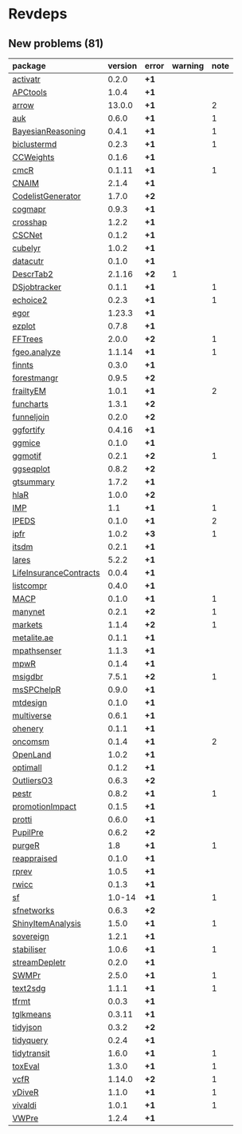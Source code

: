 # Revdeps

## New problems (81)

|package                |version |error  |warning |note |
|:----------------------|:-------|:------|:-------|:----|
|[activatr](problems.md#activatr)|0.2.0   |__+1__ |        |     |
|[APCtools](problems.md#apctools)|1.0.4   |__+1__ |        |     |
|[arrow](problems.md#arrow)|13.0.0  |__+1__ |        |2    |
|[auk](problems.md#auk) |0.6.0   |__+1__ |        |1    |
|[BayesianReasoning](problems.md#bayesianreasoning)|0.4.1   |__+1__ |        |1    |
|[biclustermd](problems.md#biclustermd)|0.2.3   |__+1__ |        |1    |
|[CCWeights](problems.md#ccweights)|0.1.6   |__+1__ |        |     |
|[cmcR](problems.md#cmcr)|0.1.11  |__+1__ |        |1    |
|[CNAIM](problems.md#cnaim)|2.1.4   |__+1__ |        |     |
|[CodelistGenerator](problems.md#codelistgenerator)|1.7.0   |__+2__ |        |     |
|[cogmapr](problems.md#cogmapr)|0.9.3   |__+1__ |        |     |
|[crosshap](problems.md#crosshap)|1.2.2   |__+1__ |        |     |
|[CSCNet](problems.md#cscnet)|0.1.2   |__+1__ |        |     |
|[cubelyr](problems.md#cubelyr)|1.0.2   |__+1__ |        |     |
|[datacutr](problems.md#datacutr)|0.1.0   |__+1__ |        |     |
|[DescrTab2](problems.md#descrtab2)|2.1.16  |__+2__ |1       |     |
|[DSjobtracker](problems.md#dsjobtracker)|0.1.1   |__+1__ |        |1    |
|[echoice2](problems.md#echoice2)|0.2.3   |__+1__ |        |1    |
|[egor](problems.md#egor)|1.23.3  |__+1__ |        |     |
|[ezplot](problems.md#ezplot)|0.7.8   |__+1__ |        |     |
|[FFTrees](problems.md#fftrees)|2.0.0   |__+2__ |        |1    |
|[fgeo.analyze](problems.md#fgeoanalyze)|1.1.14  |__+1__ |        |1    |
|[finnts](problems.md#finnts)|0.3.0   |__+1__ |        |     |
|[forestmangr](problems.md#forestmangr)|0.9.5   |__+2__ |        |     |
|[frailtyEM](problems.md#frailtyem)|1.0.1   |__+1__ |        |2    |
|[funcharts](problems.md#funcharts)|1.3.1   |__+2__ |        |     |
|[funneljoin](problems.md#funneljoin)|0.2.0   |__+2__ |        |     |
|[ggfortify](problems.md#ggfortify)|0.4.16  |__+1__ |        |     |
|[ggmice](problems.md#ggmice)|0.1.0   |__+1__ |        |     |
|[ggmotif](problems.md#ggmotif)|0.2.1   |__+2__ |        |1    |
|[ggseqplot](problems.md#ggseqplot)|0.8.2   |__+2__ |        |     |
|[gtsummary](problems.md#gtsummary)|1.7.2   |__+1__ |        |     |
|[hlaR](problems.md#hlar)|1.0.0   |__+2__ |        |     |
|[IMP](problems.md#imp) |1.1     |__+1__ |        |1    |
|[IPEDS](problems.md#ipeds)|0.1.0   |__+1__ |        |2    |
|[ipfr](problems.md#ipfr)|1.0.2   |__+3__ |        |1    |
|[itsdm](problems.md#itsdm)|0.2.1   |__+1__ |        |     |
|[lares](problems.md#lares)|5.2.2   |__+1__ |        |     |
|[LifeInsuranceContracts](problems.md#lifeinsurancecontracts)|0.0.4   |__+1__ |        |     |
|[listcompr](problems.md#listcompr)|0.4.0   |__+1__ |        |     |
|[MACP](problems.md#macp)|0.1.0   |__+1__ |        |1    |
|[manynet](problems.md#manynet)|0.2.1   |__+2__ |        |1    |
|[markets](problems.md#markets)|1.1.4   |__+2__ |        |1    |
|[metalite.ae](problems.md#metaliteae)|0.1.1   |__+1__ |        |     |
|[mpathsenser](problems.md#mpathsenser)|1.1.3   |__+1__ |        |     |
|[mpwR](problems.md#mpwr)|0.1.4   |__+1__ |        |     |
|[msigdbr](problems.md#msigdbr)|7.5.1   |__+2__ |        |1    |
|[msSPChelpR](problems.md#msspchelpr)|0.9.0   |__+1__ |        |     |
|[mtdesign](problems.md#mtdesign)|0.1.0   |__+1__ |        |     |
|[multiverse](problems.md#multiverse)|0.6.1   |__+1__ |        |     |
|[ohenery](problems.md#ohenery)|0.1.1   |__+1__ |        |     |
|[oncomsm](problems.md#oncomsm)|0.1.4   |__+1__ |        |2    |
|[OpenLand](problems.md#openland)|1.0.2   |__+1__ |        |     |
|[optimall](problems.md#optimall)|0.1.2   |__+1__ |        |     |
|[OutliersO3](problems.md#outlierso3)|0.6.3   |__+2__ |        |     |
|[pestr](problems.md#pestr)|0.8.2   |__+1__ |        |1    |
|[promotionImpact](problems.md#promotionimpact)|0.1.5   |__+1__ |        |     |
|[protti](problems.md#protti)|0.6.0   |__+1__ |        |     |
|[PupilPre](problems.md#pupilpre)|0.6.2   |__+2__ |        |     |
|[purgeR](problems.md#purger)|1.8     |__+1__ |        |1    |
|[reappraised](problems.md#reappraised)|0.1.0   |__+1__ |        |     |
|[rprev](problems.md#rprev)|1.0.5   |__+1__ |        |     |
|[rwicc](problems.md#rwicc)|0.1.3   |__+1__ |        |     |
|[sf](problems.md#sf)   |1.0-14  |__+1__ |        |1    |
|[sfnetworks](problems.md#sfnetworks)|0.6.3   |__+2__ |        |     |
|[ShinyItemAnalysis](problems.md#shinyitemanalysis)|1.5.0   |__+1__ |        |1    |
|[sovereign](problems.md#sovereign)|1.2.1   |__+1__ |        |     |
|[stabiliser](problems.md#stabiliser)|1.0.6   |__+1__ |        |1    |
|[streamDepletr](problems.md#streamdepletr)|0.2.0   |__+1__ |        |     |
|[SWMPr](problems.md#swmpr)|2.5.0   |__+1__ |        |1    |
|[text2sdg](problems.md#text2sdg)|1.1.1   |__+1__ |        |1    |
|[tfrmt](problems.md#tfrmt)|0.0.3   |__+1__ |        |     |
|[tglkmeans](problems.md#tglkmeans)|0.3.11  |__+1__ |        |     |
|[tidyjson](problems.md#tidyjson)|0.3.2   |__+2__ |        |     |
|[tidyquery](problems.md#tidyquery)|0.2.4   |__+1__ |        |     |
|[tidytransit](problems.md#tidytransit)|1.6.0   |__+1__ |        |1    |
|[toxEval](problems.md#toxeval)|1.3.0   |__+1__ |        |1    |
|[vcfR](problems.md#vcfr)|1.14.0  |__+2__ |        |1    |
|[vDiveR](problems.md#vdiver)|1.1.0   |__+1__ |        |1    |
|[vivaldi](problems.md#vivaldi)|1.0.1   |__+1__ |        |1    |
|[VWPre](problems.md#vwpre)|1.2.4   |__+1__ |        |     |

